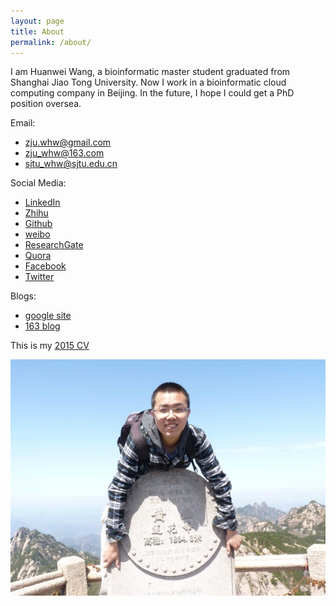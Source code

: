 ```yaml
---
layout: page
title: About
permalink: /about/
---
```


I am Huanwei Wang, a bioinformatic master student graduated from Shanghai Jiao Tong University. Now I work in a bioinformatic cloud computing company in Beijing. In the future, I hope I could get a PhD position oversea.

Email:

- zju.whw@gmail.com
- zju_whw@163.com
- sjtu_whw@sjtu.edu.cn

Social Media:

- [LinkedIn](https://cn.linkedin.com/in/huanwei-wang-53205b61)
- [Zhihu](https://www.zhihu.com/people/wang-huan-wei)
- [Github](https://github.com/zjuwhw)
- [weibo](http://weibo.com/u/1862168475)
- [ResearchGate](https://www.researchgate.net/profile/Huanwei_Wang)
- [Quora](https://www.quora.com/profile/Wang-Huanwei)
- [Facebook](https://www.facebook.com/zju.whw)
- [Twitter](https://twitter.com/zjuwhw)

Blogs:

- [google site](https://sites.google.com/site/zjuwhwsblog/home)
- [163 blog](http://blog.163.com/zju_whw/)

This is my [2015 CV](/documents/CV_whw-2015.pdf)

![Alt text](/images/me.jpg)
